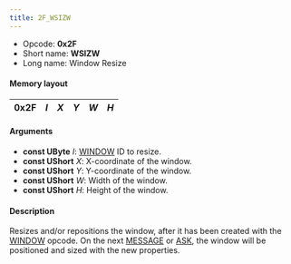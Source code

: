 ```yaml
---
title: 2F_WSIZW
---
```


- Opcode: **0x2F**
- Short name: **WSIZW**
- Long name: Window Resize

#### Memory layout

| 0x2F | *I* | *X* | *Y* | *W* | *H* |
|------|-----|-----|-----|-----|-----|

#### Arguments

- **const UByte** *I*: [WINDOW](50_WINDOW.md) ID to resize.
- **const UShort** *X*: X-coordinate of the window.
- **const UShort** *Y*: Y-coordinate of the window.
- **const UShort** *W*: Width of the window.
- **const UShort** *H*: Height of the window.

#### Description

Resizes and/or repositions the window, after it has been created with the [WINDOW](50_WINDOW.md) opcode. On the next [MESSAGE](FF7/Field/Script/Opcodes/40_MESSAGE "wikilink") or [ASK](FF7/Field/Script/Opcodes/48_ASK "wikilink"), the window will be positioned and sized with the new properties.
